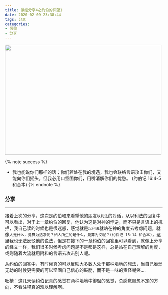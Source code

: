 ```yaml
---
title: 读经分享4之约伯的仰望1
date: 2020-02-09 23:38:44
tags: 分享
categories:
- 信仰
- 分享
---
```


<img src="https://hexo-1257711631.cos.ap-nanjing.myqcloud.com/IMG_0015.JPG" width=500 height=350>

{% note success %}

* 我也能说你们那样的话；你们若处在我的境遇，我也会联络言语攻击你们，又能向你们摇头。但我必用口坚固你们，用嘴消解你们的忧愁。
                                    (约伯记 16:4-5 和合本)
{% endnote %}

### 分享
***
接着上次的分享，这次是约伯和来看望他的朋友`以利法`的对话，从以利法的回复中可以看出，对于上一章约伯的回复，他认为这是对神的悖逆，而不只是言语上的抗拒，我自己读的时候也是很迷惑，感觉就是`以利法`就站在神的角度去考虑问题，就像`人是什么，竟算为洁净呢？妇人所生的是什么，竟算为义呢？(约伯记 15:14 和合本)`，这里我也无法反驳他的说法，但是在接下的一章约伯的回答里可以看到，就像上分享的经文一样，我们很多时候考虑问题是不是都是这样，总是站在自己理解的角度，或则随着大流就用附和的言语去攻击别人呢。

从约伯的回答中，有时候真的可以反映大多数人处于那种境地的想法，当自己脆弱无助的时候更需要的可以坚固自己信心的鼓励，而不是一味的责怪嘲笑....

吐槽：这几天读约伯记真的感觉在两种境地中徘徊的感觉，总感觉飘忽不定的方向，不看注释真的难以理解啊。

